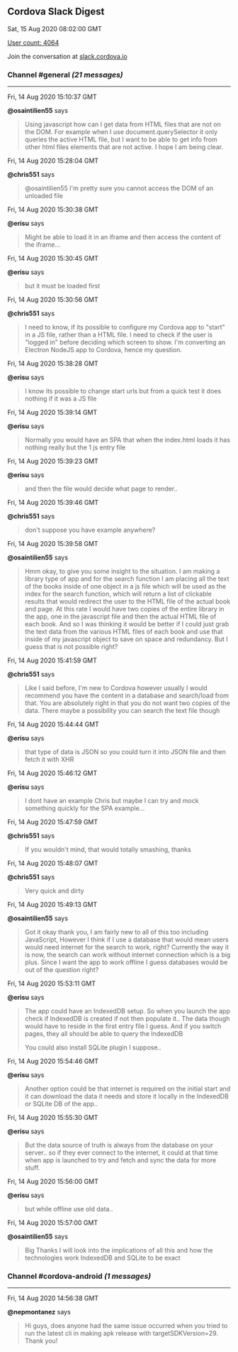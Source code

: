 ## Cordova Slack Digest
Sat, 15 Aug 2020 08:02:00 GMT

[User count: 4064](https://cordova.slack.com/)


Join the conversation at [slack.cordova.io](http://slack.cordova.io/)

### __Channel #general__ _(21 messages)_
---

Fri, 14 Aug 2020 15:10:37 GMT

__@osaintilien55__ says 
> Using javascript how can I get data from HTML files that are not on the DOM. For example when I use document.querySelector it only queries the active HTML file, but I want to be able to get info from other html files elements that are not active. I hope I am being clear.
> 

Fri, 14 Aug 2020 15:28:04 GMT

__@chris551__ says 
> @osaintilien55 I'm pretty sure you cannot access the DOM of an unloaded file
> 

Fri, 14 Aug 2020 15:30:38 GMT

__@erisu__ says 
> Might be able to load it in an iframe and then access the content of the iframe…
> 

Fri, 14 Aug 2020 15:30:45 GMT

__@erisu__ says 
> but it must be loaded first
> 

Fri, 14 Aug 2020 15:30:56 GMT

__@chris551__ says 
> I need to know, if its possible to configure my Cordova app to "start" in a JS file, rather than a HTML file. I need to check if the user is "logged in" before deciding which screen to show. I'm converting an Electron NodeJS app to Cordova, hence my question.
> 

Fri, 14 Aug 2020 15:38:28 GMT

__@erisu__ says 
> I know its possible to change start urls but from a quick test it does nothing if it was a JS file
> 

Fri, 14 Aug 2020 15:39:14 GMT

__@erisu__ says 
> Normally you would have an SPA that when the index.html loads it has nothing really but the 1 js entry file
> 

Fri, 14 Aug 2020 15:39:23 GMT

__@erisu__ says 
> and then the file would decide what page to render..
> 

Fri, 14 Aug 2020 15:39:46 GMT

__@chris551__ says 
> don't suppose you have example anywhere?
> 

Fri, 14 Aug 2020 15:39:58 GMT

__@osaintilien55__ says 
> Hmm okay, to give you some insight to the situation. I am making a library type of app and for the search function I am placing all the text of the books inside of one object in a js file which will be used as the index for the search function, which will return a list of clickable results that would redirect the user to the HTML file of the actual book and page. At this rate I would have two copies of the entire library in the app, one in the javascript file and then the actual HTML file of each book. And so I was thinking it would be better if I could just grab the text data from the various HTML files of each book and use that inside of my javascript object to save on space and redundancy. But I guess that is not possible right?
> 

Fri, 14 Aug 2020 15:41:59 GMT

__@chris551__ says 
> Like I said before, I'm new to Cordova however usually I would recommend you have the content in a database and search/load from that. You are absolutely right in that you do not want two copies of the data. There maybe a possibility you can search the text file though
> 

Fri, 14 Aug 2020 15:44:44 GMT

__@erisu__ says 
> that type of data is JSON so you could turn it into JSON file and then fetch it with XHR
> 

Fri, 14 Aug 2020 15:46:12 GMT

__@erisu__ says 
> I dont have an example Chris but maybe I can try and mock something quickly for the SPA example…
> 

Fri, 14 Aug 2020 15:47:59 GMT

__@chris551__ says 
> If you wouldn't mind, that would totally smashing, thanks
> 

Fri, 14 Aug 2020 15:48:07 GMT

__@chris551__ says 
> Very quick and dirty
> 

Fri, 14 Aug 2020 15:49:13 GMT

__@osaintilien55__ says 
> Got it okay thank you, I am fairly new to all of this too including JavaScript, However I think if I use a database that would mean users would need internet for the search to work, right? Currently the way it is now, the search can work without internet connection which is a big plus. Since I want the app to work offline I guess databases would be out of the question right?
> 

Fri, 14 Aug 2020 15:53:11 GMT

__@erisu__ says 
> The app could have an IndexedDB setup. So when you launch the app check if IndexedDB is created if not then populate it.. The data though would have to reside in the first entry file I guess. And if you switch pages, they all should be able to query the IndexedDB
> 
> You could also install SQLite plugin I suppose..
> 

Fri, 14 Aug 2020 15:54:46 GMT

__@erisu__ says 
> Another option could be that internet is required on the initial start and it can download the data it needs and store it locally in the IndexedDB or SQLite DB of the app..
> 

Fri, 14 Aug 2020 15:55:30 GMT

__@erisu__ says 
> But the data source of truth is always from the database on your server.. so if they ever connect to the internet, it could at that time when app is launched to try and fetch and sync the data for more stuff.
> 

Fri, 14 Aug 2020 15:56:00 GMT

__@erisu__ says 
> but while offline use old data..
> 

Fri, 14 Aug 2020 15:57:00 GMT

__@osaintilien55__ says 
> Big Thanks I will look into the implications of all this and how the technologies work  IndexedDB and SQLite to be exact
> 

### __Channel #cordova-android__ _(1 messages)_
---

Fri, 14 Aug 2020 14:56:38 GMT

__@nepmontanez__ says 
> Hi guys, does anyone had the same issue occurred when you tried to run the latest cli in making apk release with targetSDKVersion=29. Thank you!
> 
